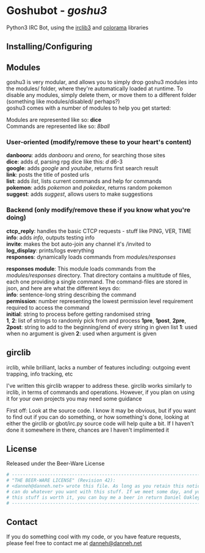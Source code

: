 Goshubot - _goshu3_
===================

Python3 IRC Bot, using the [irclib3](http://github.com/Danneh/python-irclib) and [colorama](http://pypi.python.org/pypi/colorama) libraries

Installing/Configuring
----------------------
<section for users here, including installing python3, and installing the required libs>

Modules
-------
goshu3 is very modular, and allows you to simply drop goshu3 modules into the modules/ folder, where they're automatically loaded at runtime.
To disable any modules, simply delete them, or move them to a different folder (something like modules/disabled/ perhaps?)  
goshu3 comes with a number of modules to help you get started:

Modules are represented like so: **dice**  
Commands are represented like so: _8ball_ 

### User-oriented  (modify/remove these to your heart's content)
**danbooru**: adds _danbooru_ and _oreno_, for searching those sites  
**dice**: adds _d_, parsing rpg dice like this: _d_ d6-3  
**google**: adds _google_ and _youtube_, returns first search result  
**link**: posts the title of posted urls  
**list**: adds _list_, lists current commands and help for commands  
**pokemon**: adds _pokemon_ and _pokedex_, returns random pokemon  
**suggest**: adds _suggest_, allows users to make suggestions  

### Backend  (only modify/remove these if you know what you're doing)
**ctcp_reply**: handles the basic CTCP requests - stuff like PING, VER, TIME  
**info**: adds _info_, outputs testing info  
**invite**: makes the bot auto-join any channel it's /invited to  
**log_display**: prints/logs everything  
**responses**: dynamically loads commands from _modules/responses_  

**responses module**:
This module loads commands from the _modules/responses_ directory. That directory contains a multitude of files, each one providing a single command. The command-files are stored in json, and here are what the different keys do:  
__info__: sentence-long string describing the command  
__permission__: number representing the lowest permission level requirement required to access the command  
__initial__: string to process before getting randomised string  
__1__, __2__: list of strings to randomly pick from and process
__1pre__, __1post__, __2pre__, __2post__: string to add to the beginning/end of every string in given list
__1__: used when no argument is given 
__2__: used when argument is given 

girclib
-------------------
irclib, while brilliant, lacks a number of features including: outgoing event trapping, info tracking, etc

I've written this girclib wrapper to address these. girclib works similarly to irclib, in terms of commands and operations. However, if you plan on using it for your own projects you may need some guidance

First off: Look at the source code. I know it may be obvious, but if you want to find out if you can do something, or how something's done, looking at either the girclib or gbot/irc.py source code will help quite a bit. If I haven't done it somewhere in there, chances are I haven't implimented it

<docs here>

License
-------
Released under the Beer-Ware License

```python
# ----------------------------------------------------------------------------  
# "THE BEER-WARE LICENSE" (Revision 42):  
# <danneh@danneh.net> wrote this file. As long as you retain this notice you  
# can do whatever you want with this stuff. If we meet some day, and you think  
# this stuff is worth it, you can buy me a beer in return Daniel Oakley  
# ----------------------------------------------------------------------------
```

Contact
-------
If you do something cool with my code, or you have feature requests, please feel free to contact me at danneh@danneh.net